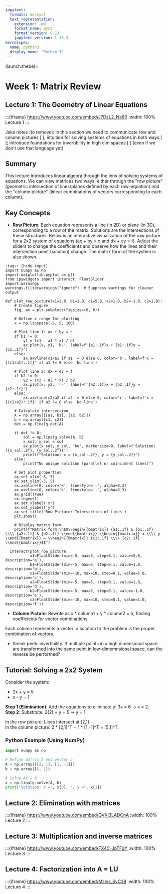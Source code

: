 ```yaml
---
jupytext:
  formats: md:myst
  text_representation:
    extension: .md
    format_name: myst
    format_version: 0.13
    jupytext_version: 1.10.3
kernelspec:
  name: python3
  display_name: 'Python 3'
---
```

(launch:thebe)=
# Week 1: Matrix Review

## Lecture 1: The Geometry of Linear Equations

:::{iframe} https://www.youtube.com/embed/J7DzL2_Na80
:width: 100%
Lecture 1
:::

Jake notes (to remove): In this section we need to communicate row and column pictures [ ]; intuition for solving systems of equations in both ways [ ]; introduce foundations for invertibility in high dim spaces [ ] (even if we don't use that language yet)

## Summary
This lecture introduces linear algebra through the lens of solving systems of equations. We can view matrices two ways, either through the "row picture" (geometric intersection of lines/planes defined by each row-equation) and the "column picture" (linear combinations of vectors corresponding to each column).

## Key Concepts
- **Row Picture**: Each equation represents a line (in 2D) or plane (in 3D), corresponding to a row of the matrix. Solutions are the intersections of these structures.
Below is an interactive visualization of the row picture for a 2x2 system of equations (ax + by = c and dx + ey = f). Adjust the sliders to change the coefficients and observe how the lines and their intersection point (solution) change. The matrix form of the system is also shown.

```{code-cell} python3
:tags: [hide-input]
import numpy as np
import matplotlib.pyplot as plt
from ipywidgets import interact, FloatSlider
import warnings
warnings.filterwarnings("ignore")  # Suppress warnings for cleaner output

def plot_row_picture(a1=2.0, b1=1.0, c1=5.0, a2=1.0, b2=-1.0, c2=1.0):
    # Create figure
    fig, ax = plt.subplots(figsize=(6, 6))
      
    # Define x range for plotting
    x = np.linspace(-5, 5, 100)
      
    # Plot line 1: ax + by = c
    if b1 != 0:
        y1 = (c1 - a1 * x) / b1
        ax.plot(x, y1, 'b-', label=f'{a1:.1f}x + {b1:.1f}y = {c1:.1f}')
    else:
        ax.axvline(c1/a1 if a1 != 0 else 0, color='b', label=f'x = {(c1/a1):.1f}' if a1 != 0 else 'No line')
      
    # Plot line 2: dx + ey = f
    if b2 != 0:
        y2 = (c2 - a2 * x) / b2
        ax.plot(x, y2, 'r-', label=f'{a2:.1f}x + {b2:.1f}y = {c2:.1f}')
    else:
        ax.axvline(c2/a2 if a2 != 0 else 0, color='r', label=f'x = {(c2/a2):.1f}' if a2 != 0 else 'No line')
      
    # Calculate intersection
    A = np.array([[a1, b1], [a2, b2]])
    b = np.array([c1, c2])
    det = np.linalg.det(A)
      
    if det != 0:
        sol = np.linalg.solve(A, b)
        x_sol, y_sol = sol
        ax.plot(x_sol, y_sol, 'ko', markersize=8, label=f'Solution: ({x_sol:.2f}, {y_sol:.2f})')
        print(f"Solution: x = {x_sol:.2f}, y = {y_sol:.2f}")
    else:
        print("No unique solution (parallel or coincident lines)")
      
    # Set plot properties
    ax.set_xlim(-5, 5)
    ax.set_ylim(-5, 5)
    ax.axhline(0, color='k', linestyle='-', alpha=0.3)
    ax.axvline(0, color='k', linestyle='-', alpha=0.3)
    ax.grid(True)
    ax.legend()
    ax.set_xlabel('x')
    ax.set_ylabel('y')
    ax.set_title('Row Picture: Intersection of Lines')
    plt.show()
      
    # Display matrix form
    print(f"Matrix form:\n$$\\begin{{bmatrix}} {a1:.1f} & {b1:.1f} \\\\ {a2:.1f} & {b2:.1f} \\end{{bmatrix}} \\begin{{bmatrix}} x \\\\ y \\end{{bmatrix}} = \\begin{{bmatrix}} {c1:.1f} \\\\ {c2:.1f} \\end{{bmatrix}}$$")

  interact(plot_row_picture,
           a1=FloatSlider(min=-5, max=5, step=0.1, value=2.0, description='a'),
           b1=FloatSlider(min=-5, max=5, step=0.1, value=1.0, description='b'),
           c1=FloatSlider(min=-10, max=10, step=0.1, value=5.0, description='c'),
           a2=FloatSlider(min=-5, max=5, step=0.1, value=1.0, description='d'),
           b2=FloatSlider(min=-5, max=5, step=0.1, value=-1.0, description='e'),
           c2=FloatSlider(min=-10, max=10, step=0.1, value=1.0, description='f'))
```


- **Column Picture**: Rewrite as x * column1 + y * column2 = b, finding coefficients for vector combinations.

Each column represents a vector; a solution to the problem is the proper combination of vectors. 

- Sneak peek: invertibility. If multiple points in a high dimensional space are transformed into the same point in low-dimemnsional space, can the reverse be performed?

## Tutorial: Solving a 2x2 System
Consider the system:
- 2x + y = 5
- x - y = 1

**Step 1 (Elimination)**: Add the equations to eliminate y: 3x = 6 → x = 2.  
**Step 2**: Substitute: 2(2) + y = 5 → y = 1.  

In the row picture: Lines intersect at (2,1).  
In the column picture: 2 * [2,1]^T + 1 * [1,-1]^T = [5,1]^T.

### Python Example (Using NumPy)
```python
import numpy as np

# Define matrix A and vector b
A = np.array([[2, 1], [1, -1]])
b = np.array([5, 1])

# Solve Ax = b
x = np.linalg.solve(A, b)
print("Solution: x =", x[0], ", y =", x[1])
```

## Lecture 2: Elimination with matrices

:::{iframe} https://www.youtube.com/embed/QVKj3LADCnA
:width: 100%
Lecture 2
:::

## Lecture 3: Multiplication and inverse matrices

:::{iframe} https://www.youtube.com/embed/FX4C-JpTFgY
:width: 100%
Lecture 3
:::

## Lecture 4: Factorization into A = LU

:::{iframe} https://www.youtube.com/embed/MsIvs_6vC38
:width: 100%
Lecture 4
:::